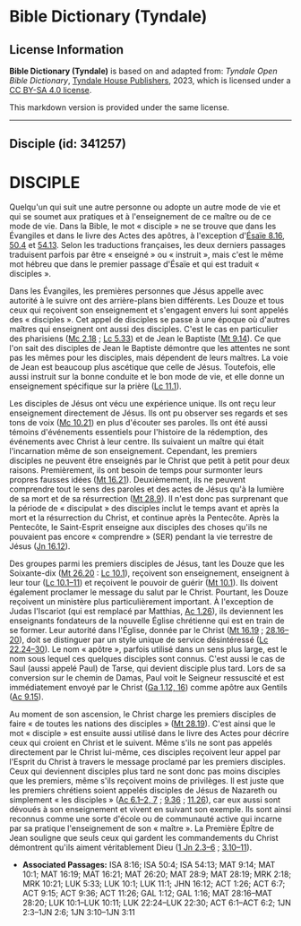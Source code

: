 # Bible Dictionary (Tyndale)

## License Information

**Bible Dictionary (Tyndale)** is based on and adapted from: _Tyndale Open Bible Dictionary_, [Tyndale House Publishers](https://tyndaleopenresources.com/), 2023, which is licensed under a [CC BY-SA 4.0 license](https://creativecommons.org/licenses/by-sa/4.0/legalcode.en).

This markdown version is provided under the same license.



--------------------------------

## Disciple (id: 341257)

DISCIPLE
========

Quelqu'un qui suit une autre personne ou adopte un autre mode de vie et qui se soumet aux pratiques et à l'enseignement de ce maître ou de ce mode de vie. Dans la Bible, le mot « disciple » ne se trouve que dans les Évangiles et dans le livre des Actes des apôtres, à l'exception d'[Ésaïe 8\.16](https://ref.ly/Isa8:16), [50\.4](https://ref.ly/Isa50:4) et [54\.13](https://ref.ly/Isa54:13). Selon les traductions françaises, les deux derniers passages traduisent parfois par être « enseigné » ou « instruit », mais c'est le même mot hébreu que dans le premier passage d'Ésaïe et qui est traduit « disciples ».

Dans les Évangiles, les premières personnes que Jésus appelle avec autorité à le suivre ont des arrière\-plans bien différents. Les Douze et tous ceux qui reçoivent son enseignement et s'engagent envers lui sont appelés des « disciples ». Cet appel de disciples se passe à une époque où d'autres maîtres qui enseignent ont aussi des disciples. C'est le cas en particulier des pharisiens ([Mc 2\.18](https://ref.ly/Mark2:18) ; [Lc 5\.33](https://ref.ly/Luke5:33)) et de Jean le Baptiste ([Mt 9\.14](https://ref.ly/Matt9:14)). Ce que l'on sait des disciples de Jean le Baptiste démontre que les attentes ne sont pas les mêmes pour les disciples, mais dépendent de leurs maîtres. La voie de Jean est beaucoup plus ascétique que celle de Jésus. Toutefois, elle aussi instruit sur la bonne conduite et le bon mode de vie, et elle donne un enseignement spécifique sur la prière ([Lc 11\.1](https://ref.ly/Luke11:1)).

Les disciples de Jésus ont vécu une expérience unique. Ils ont reçu leur enseignement directement de Jésus. Ils ont pu observer ses regards et ses tons de voix ([Mc 10\.21](https://ref.ly/Mark10:21)) en plus d'écouter ses paroles. Ils ont été aussi témoins d'événements essentiels pour l'histoire de la rédemption, des événements avec Christ à leur centre. Ils suivaient un maître qui était l'incarnation même de son enseignement. Cependant, les premiers disciples ne peuvent être enseignés par le Christ que petit à petit pour deux raisons. Premièrement, ils ont besoin de temps pour surmonter leurs propres fausses idées ([Mt 16\.21](https://ref.ly/Matt16:21)). Deuxièmement, ils ne peuvent comprendre tout le sens des paroles et des actes de Jésus qu'à la lumière de sa mort et de sa résurrection ([Mt 28\.9](https://ref.ly/Matt28:9)). Il n'est donc pas surprenant que la période de « discipulat » des disciples inclut le temps avant et après la mort et la résurrection du Christ, et continue après la Pentecôte. Après la Pentecôte, le Saint\-Esprit enseigne aux disciples des choses qu'ils ne pouvaient pas encore « comprendre » (SER) pendant la vie terrestre de Jésus ([Jn 16\.12](https://ref.ly/John16:12)).

Des groupes parmi les premiers disciples de Jésus, tant les Douze que les Soixante\-dix ([Mt 26\.20](https://ref.ly/Matt26:20) : [Lc 10\.1](https://ref.ly/Luke10:1)), reçoivent son enseignement, enseignent à leur tour ([Lc 10\.1–11](https://ref.ly/Luke10:1-Luke10:11)) et reçoivent le pouvoir de guérir ([Mt 10\.1](https://ref.ly/Matt10:1)). Ils doivent également proclamer le message du salut par le Christ. Pourtant, les Douze reçoivent un ministère plus particulièrement important. À l'exception de Judas l'Iscariot (qui est remplacé par Matthias, [Ac 1\.26](https://ref.ly/Acts1:26)), ils deviennent les enseignants fondateurs de la nouvelle Église chrétienne qui est en train de se former. Leur autorité dans l'Église, donnée par le Christ ([Mt 16\.19](https://ref.ly/Matt16:19) ; [28\.16–20](https://ref.ly/Matt28:16-Matt28:20)), doit se distinguer par un style unique de service désintéressé ([Lc 22\.24–30](https://ref.ly/Luke22:24-Luke22:30)). Le nom « apôtre », parfois utilisé dans un sens plus large, est le nom sous lequel ces quelques disciples sont connus. C'est aussi le cas de Saul (aussi appelé Paul) de Tarse, qui devient disciple plus tard. Lors de sa conversion sur le chemin de Damas, Paul voit le Seigneur ressuscité et est immédiatement envoyé par le Christ ([Ga 1\.12, 16](https://ref.ly/Gal1:12,Gal1:16)) comme apôtre aux Gentils ([Ac 9\.15](https://ref.ly/Acts9:15)).

Au moment de son ascension, le Christ charge les premiers disciples de faire « de toutes les nations des disciples » ([Mt 28\.19](https://ref.ly/Matt28:19)). C'est ainsi que le mot « disciple » est ensuite aussi utilisé dans le livre des Actes pour décrire ceux qui croient en Christ et le suivent. Même s'ils ne sont pas appelés directement par le Christ lui\-même, ces disciples reçoivent leur appel par l'Esprit du Christ à travers le message proclamé par les premiers disciples. Ceux qui deviennent disciples plus tard ne sont donc pas moins disciples que les premiers, même s'ils reçoivent moins de privilèges. Il est juste que les premiers chrétiens soient appelés disciples de Jésus de Nazareth ou simplement « les disciples » ([Ac 6\.1–2, 7](https://ref.ly/Acts6:1-Acts6:2,Acts6:7) ; [9\.36](https://ref.ly/Acts9:36) ; [11\.26](https://ref.ly/Acts11:26)), car eux aussi sont dévoués à son enseignement et vivent en suivant son exemple. Ils sont ainsi reconnus comme une sorte d'école ou de communauté active qui incarne par sa pratique l'enseignement de son « maître ». La Première Épître de Jean souligne que seuls ceux qui gardent les commandements du Christ démontrent qu'ils aiment véritablement Dieu ([1 Jn 2\.3–6](https://ref.ly/1John2:3-1John2:6) ; [3\.10–11](https://ref.ly/1John3:10-1John3:11)).

* **Associated Passages:** ISA 8:16; ISA 50:4; ISA 54:13; MAT 9:14; MAT 10:1; MAT 16:19; MAT 16:21; MAT 26:20; MAT 28:9; MAT 28:19; MRK 2:18; MRK 10:21; LUK 5:33; LUK 10:1; LUK 11:1; JHN 16:12; ACT 1:26; ACT 6:7; ACT 9:15; ACT 9:36; ACT 11:26; GAL 1:12; GAL 1:16; MAT 28:16–MAT 28:20; LUK 10:1–LUK 10:11; LUK 22:24–LUK 22:30; ACT 6:1–ACT 6:2; 1JN 2:3–1JN 2:6; 1JN 3:10–1JN 3:11

